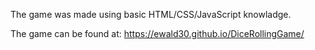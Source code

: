 The game was made using basic HTML/CSS/JavaScript knowladge.

The game can be found at:  https://ewald30.github.io/DiceRollingGame/
